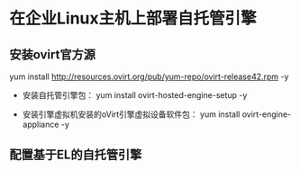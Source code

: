 # 在企业Linux主机上部署自托管引擎

## 安装ovirt官方源

yum install http://resources.ovirt.org/pub/yum-repo/ovirt-release42.rpm -y

- 安装自托管引擎包：
yum install ovirt-hosted-engine-setup -y

- 安装引擎虚拟机安装的oVirt引擎虚拟设备软件包：
yum install ovirt-engine-appliance -y

## 配置基于EL的自托管引擎


